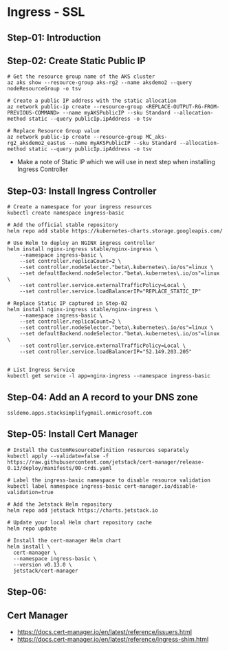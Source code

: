 # Ingress - SSL

## Step-01: Introduction

## Step-02: Create Static Public IP
```
# Get the resource group name of the AKS cluster 
az aks show --resource-group aks-rg2 --name aksdemo2 --query nodeResourceGroup -o tsv

# Create a public IP address with the static allocation
az network public-ip create --resource-group <REPLACE-OUTPUT-RG-FROM-PREVIOUS-COMMAND> --name myAKSPublicIP --sku Standard --allocation-method static --query publicIp.ipAddress -o tsv

# Replace Resource Group value
az network public-ip create --resource-group MC_aks-rg2_aksdemo2_eastus --name myAKSPublicIP --sku Standard --allocation-method static --query publicIp.ipAddress -o tsv
```
- Make a note of Static IP which we will use in next step when installing Ingress Controller


## Step-03: Install Ingress Controller
```
# Create a namespace for your ingress resources
kubectl create namespace ingress-basic

# Add the official stable repository
helm repo add stable https://kubernetes-charts.storage.googleapis.com/

# Use Helm to deploy an NGINX ingress controller
helm install nginx-ingress stable/nginx-ingress \
    --namespace ingress-basic \
    --set controller.replicaCount=2 \
    --set controller.nodeSelector."beta\.kubernetes\.io/os"=linux \
    --set defaultBackend.nodeSelector."beta\.kubernetes\.io/os"=linux \
    --set controller.service.externalTrafficPolicy=Local \
    --set controller.service.loadBalancerIP="REPLACE_STATIC_IP" 

# Replace Static IP captured in Step-02
helm install nginx-ingress stable/nginx-ingress \
    --namespace ingress-basic \
    --set controller.replicaCount=2 \
    --set controller.nodeSelector."beta\.kubernetes\.io/os"=linux \
    --set defaultBackend.nodeSelector."beta\.kubernetes\.io/os"=linux \
    --set controller.service.externalTrafficPolicy=Local \
    --set controller.service.loadBalancerIP="52.149.203.205" 


# List Ingress Service
kubectl get service -l app=nginx-ingress --namespace ingress-basic
```

## Step-04: Add an A record to your DNS zone
```
ssldemo.apps.stacksimplifygmail.onmicrosoft.com

```

## Step-05: Install Cert Manager
```
# Install the CustomResourceDefinition resources separately
kubectl apply --validate=false -f https://raw.githubusercontent.com/jetstack/cert-manager/release-0.13/deploy/manifests/00-crds.yaml

# Label the ingress-basic namespace to disable resource validation
kubectl label namespace ingress-basic cert-manager.io/disable-validation=true

# Add the Jetstack Helm repository
helm repo add jetstack https://charts.jetstack.io

# Update your local Helm chart repository cache
helm repo update

# Install the cert-manager Helm chart
helm install \
  cert-manager \
  --namespace ingress-basic \
  --version v0.13.0 \
  jetstack/cert-manager
```

## Step-06: 



## Cert Manager
- https://docs.cert-manager.io/en/latest/reference/issuers.html
- https://docs.cert-manager.io/en/latest/reference/ingress-shim.html